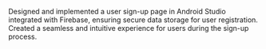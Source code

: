 Designed and implemented a user sign-up page in Android Studio integrated with Firebase, ensuring secure data storage for user registration. Created a seamless and intuitive experience for users during the sign-up process.
